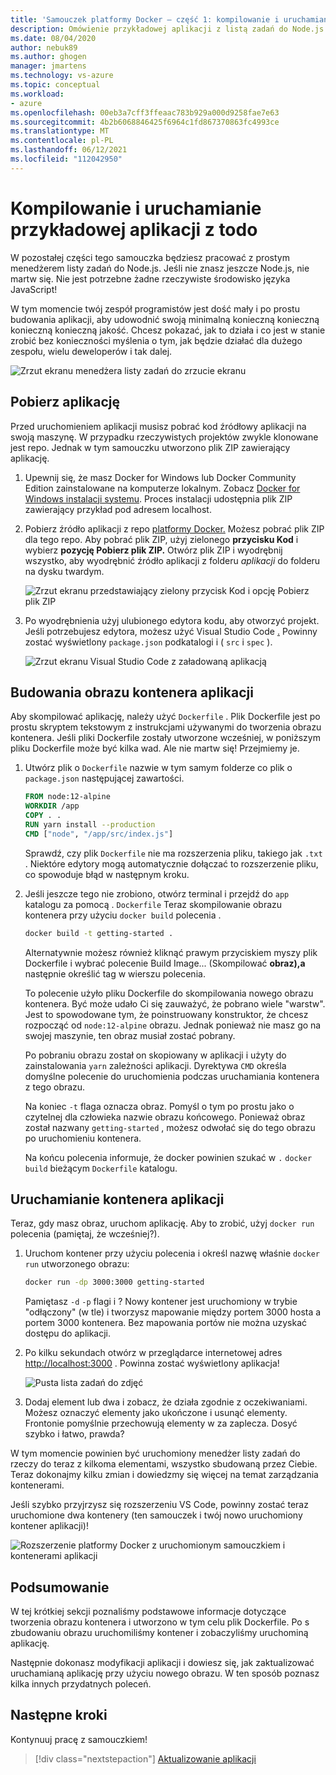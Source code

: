 ```yaml
---
title: 'Samouczek platformy Docker — część 1: kompilowanie i uruchamianie przykładowej aplikacji z listą zadań do uruchomienia'
description: Omówienie przykładowej aplikacji z listą zadań do Node.js.
ms.date: 08/04/2020
author: nebuk89
ms.author: ghogen
manager: jmartens
ms.technology: vs-azure
ms.topic: conceptual
ms.workload:
- azure
ms.openlocfilehash: 00eb3a7cff3ffeaac783b929a000d9258fae7e63
ms.sourcegitcommit: 4b2b6068846425f6964c1fd867370863fc4993ce
ms.translationtype: MT
ms.contentlocale: pl-PL
ms.lasthandoff: 06/12/2021
ms.locfileid: "112042950"
---
```

# <a name="build-and-run-the-todo-sample-app"></a>Kompilowanie i uruchamianie przykładowej aplikacji z todo

W pozostałej części tego samouczka będziesz pracować z prostym menedżerem listy zadań do Node.js. Jeśli nie znasz jeszcze Node.js, nie martw się. Nie jest potrzebne żadne rzeczywiste środowisko języka JavaScript!

W tym momencie twój zespół programistów jest dość mały i po prostu budowania aplikacji, aby udowodnić swoją minimalną konieczną konieczną konieczną konieczną jakość. Chcesz pokazać, jak to działa i co jest w stanie zrobić bez konieczności myślenia o tym, jak będzie działać dla dużego zespołu, wielu deweloperów i tak dalej.

![Zrzut ekranu menedżera listy zadań do zrzucie ekranu](media/todo-list-sample.png)

## <a name="get-the-app"></a>Pobierz aplikację

Przed uruchomieniem aplikacji musisz pobrać kod źródłowy aplikacji na swoją maszynę. W przypadku rzeczywistych projektów zwykle klonowane jest repo. Jednak w tym samouczku utworzono plik ZIP zawierający aplikację.

1. Upewnij się, że masz Docker for Windows lub Docker Community Edition zainstalowane na komputerze lokalnym. Zobacz [Docker for Windows instalacji systemu](https://docs.docker.com/docker-for-windows/install/). Proces instalacji udostępnia plik ZIP zawierający przykład pod adresem localhost.

1. Pobierz źródło aplikacji z repo [platformy Docker.](https://github.com/docker/getting-started) Możesz pobrać plik ZIP dla tego repo. Aby pobrać plik ZIP, użyj zielonego **przycisku Kod** i wybierz **pozycję Pobierz plik ZIP.** Otwórz plik ZIP i wyodrębnij wszystko, aby wyodrębnić źródło aplikacji z folderu *aplikacji* do folderu na dysku twardym.

   ![Zrzut ekranu przedstawiający zielony przycisk Kod i opcję Pobierz plik ZIP](media/download-zip.png)

1. Po wyodrębnienia użyj ulubionego edytora kodu, aby otworzyć projekt. Jeśli potrzebujesz edytora, możesz użyć Visual Studio Code [.](https://code.visualstudio.com/) Powinny zostać wyświetlony `package.json` podkatalogi i ( `src` i `spec` ).

    ![Zrzut ekranu Visual Studio Code z załadowaną aplikacją](media/ide-screenshot.png)

## <a name="building-the-apps-container-image"></a>Budowania obrazu kontenera aplikacji

Aby skompilować aplikację, należy użyć `Dockerfile` . Plik Dockerfile jest po prostu skryptem tekstowym z instrukcjami używanymi do tworzenia obrazu kontenera. Jeśli pliki Dockerfile zostały utworzone wcześniej, w poniższym pliku Dockerfile może być kilka wad. Ale nie martw się! Przejmiemy je.

1. Utwórz plik o `Dockerfile` nazwie w tym samym folderze co plik o `package.json` następującej zawartości.

    ```dockerfile
    FROM node:12-alpine
    WORKDIR /app
    COPY . .
    RUN yarn install --production
    CMD ["node", "/app/src/index.js"]
    ```

    Sprawdź, czy plik `Dockerfile` nie ma rozszerzenia pliku, takiego jak `.txt` . Niektóre edytory mogą automatycznie dołączać to rozszerzenie pliku, co spowoduje błąd w następnym kroku.

1. Jeśli jeszcze tego nie zrobiono, otwórz terminal i przejdź do `app` katalogu za pomocą . `Dockerfile` Teraz skompilowanie obrazu kontenera przy użyciu `docker build` polecenia .

    ```bash
    docker build -t getting-started .
    ```

    Alternatywnie możesz również kliknąć prawym przyciskiem myszy plik Dockerfile i wybrać polecenie Build Image... (Skompilować **obraz),a** następnie określić tag w wierszu polecenia.

    To polecenie użyło pliku Dockerfile do skompilowania nowego obrazu kontenera. Być może udało Ci się zauważyć, że pobrano wiele "warstw". Jest to spowodowane tym, że poinstruowany konstruktor, że chcesz rozpocząć od `node:12-alpine` obrazu. Jednak ponieważ nie masz go na swojej maszynie, ten obraz musiał zostać pobrany.

    Po pobraniu obrazu został on skopiowany w aplikacji i użyty do zainstalowania `yarn` zależności aplikacji. Dyrektywa `CMD` określa domyślne polecenie do uruchomienia podczas uruchamiania kontenera z tego obrazu.

    Na koniec `-t` flaga oznacza obraz. Pomyśl o tym po prostu jako o czytelnej dla człowieka nazwie obrazu końcowego. Ponieważ obraz został nazwany `getting-started` , możesz odwołać się do tego obrazu po uruchomieniu kontenera.

    Na końcu polecenia informuje, że docker powinien szukać w `.` `docker build` bieżącym `Dockerfile` katalogu.

## <a name="starting-an-app-container"></a>Uruchamianie kontenera aplikacji

Teraz, gdy masz obraz, uruchom aplikację. Aby to zrobić, użyj `docker run` polecenia (pamiętaj, że wcześniej?).

1. Uruchom kontener przy użyciu polecenia i określ nazwę właśnie `docker run` utworzonego obrazu:

    ```bash
    docker run -dp 3000:3000 getting-started
    ```

    Pamiętasz `-d` `-p` flagi i ? Nowy kontener jest uruchomiony w trybie "odłączony" (w tle) i tworzysz mapowanie między portem 3000 hosta a portem 3000 kontenera. Bez mapowania portów nie można uzyskać dostępu do aplikacji.

1. Po kilku sekundach otwórz w przeglądarce internetowej adres [http://localhost:3000](http://localhost:3000) .
    Powinna zostać wyświetlony aplikacja!

    ![Pusta lista zadań do zdjęć](media/todo-list-empty.png)

1. Dodaj element lub dwa i zobacz, że działa zgodnie z oczekiwaniami. Możesz oznaczyć elementy jako ukończone i usunąć elementy. Frontonie pomyślnie przechowują elementy w za zaplecza. Dosyć szybko i łatwo, prawda?

W tym momencie powinien być uruchomiony menedżer listy zadań do rzeczy do teraz z kilkoma elementami, wszystko sbudowaną przez Ciebie. Teraz dokonajmy kilku zmian i dowiedzmy się więcej na temat zarządzania kontenerami.

Jeśli szybko przyjrzysz się rozszerzeniu VS Code, powinny zostać teraz uruchomione dwa kontenery (ten samouczek i twój nowo uruchomiony kontener aplikacji)!

![Rozszerzenie platformy Docker z uruchomionym samouczkiem i kontenerami aplikacji](media/vs-two-containers.png)

## <a name="recap"></a>Podsumowanie

W tej krótkiej sekcji poznaliśmy podstawowe informacje dotyczące tworzenia obrazu kontenera i utworzono w tym celu plik Dockerfile. Po s zbudowaniu obrazu uruchomiliśmy kontener i zobaczyliśmy uruchominą aplikację.

Następnie dokonasz modyfikacji aplikacji i dowiesz się, jak zaktualizować uruchamianą aplikację przy użyciu nowego obrazu. W ten sposób poznasz kilka innych przydatnych poleceń.

## <a name="next-steps"></a>Następne kroki

Kontynuuj pracę z samouczkiem!

> [!div class="nextstepaction"]
> [Aktualizowanie aplikacji](update-your-app.md)
